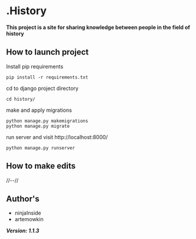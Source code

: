 # .History

  **This project is a site for sharing knowledge between people 
  in the field of history**  

## How to launch project

Install pip requirements

```
pip install -r requirements.txt
```

cd to django project directory

```
cd history/
```

make and apply migrations

```
python manage.py makemigrations
python manage.py migrate
```

run server and visit http://localhost:8000/

```
python manage.py runserver
```

## How to make edits
  //--//

## Author's 
  
 - ninjaInside
 - artemowkin
 

***Version: 1.1.3***  
  
